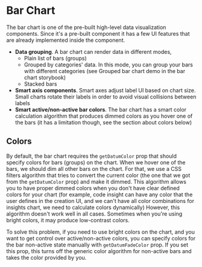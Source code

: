 # Bar Chart

The bar chart is one of the pre-built high-level data visualization components. Since it's a pre-built
component it has a few UI features that are already implemented inside the component.

- **Data grouping**. A bar chart can render data in different modes,
  - Plain list of bars (groups)
  - Grouped by categories' data. In this mode, you can group your bars with
    different categories (see Grouped bar chart demo in the bar chart storybook)
  - Stacked bars
- **Smart axis components**. Smart axes adjust label UI based on chart size. Small charts
  rotate their labels in order to avoid visual collisions between labels
- **Smart active/non-active bar colors**. The bar chart has a smart color calculation
  algorithm that produces dimmed colors as you hover one of the bars (it has a limitation though,
  see the section about colors below)

## Colors

By default, the bar chart requires the `getDatumColor` prop that should specify colors for bars (groups)
on the chart. When we hover one of the bars, we should dim all other bars on the chart. For that, we
use a CSS filters algorithm that tries to convert the current color (the one that we got from the `getDatumColor` prop)
and make it dimmed. This algorithm allows you to have proper dimmed colors when you don't have
clear defined colors for your chart (for example, code insight can have any color that the user defines in the creation UI,
and we can't have all color combinations for insights chart, we need to calculate colors dynamically) However, this
algorithm doesn't work well in all cases. Sometimes when you're using bright colors, it may produce low-contrast colors.

To solve this problem, if you need to use bright colors on the chart, and you want to get control
over active/non-active colors, you can specify colors for the bar non-active state manually with `getDatumFadeColor` prop.
If you set this prop, this turns off the generic color algorithm for non-active bars and takes the color provided by you.

